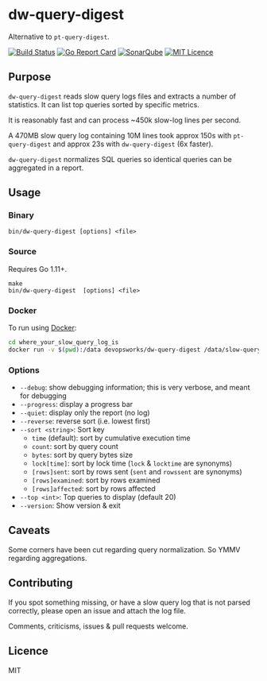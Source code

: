 # dw-query-digest

Alternative to `pt-query-digest`.

[![Build Status](https://travis-ci.org/devops-works/dw-query-digest.svg?branch=master)](https://travis-ci.org/devops-works/dw-query-digest)
[![Go Report Card](https://goreportcard.com/badge/github.com/devops-works/dw-query-digest)](https://goreportcard.com/report/github.com/devops-works/dw-query-digest)
[![SonarQube](https://sonarcloud.io/api/project_badges/measure?project=dw-query-digest&metric=alert_status)](https://sonarcloud.io/dashboard?id=dw-query-digest)
[![MIT Licence](https://badges.frapsoft.com/os/mit/mit.svg?v=103)](https://opensource.org/licenses/mit-license.php)

## Purpose

`dw-query-digest` reads slow query logs files and extracts a number of
statistics. It can list top queries sorted by specific metrics.

It is reasonably fast and can process ~450k slow-log lines per second.

A 470MB slow query log containing 10M lines took approx 150s with `pt-query-digest`
and approx 23s with `dw-query-digest` (6x faster).

`dw-query-digest` normalizes SQL queries so identical queries can be aggregated
in a report.

## Usage

### Binary

`bin/dw-query-digest [options] <file>`

### Source

Requires Go 1.11+.

```
make
bin/dw-query-digest  [options] <file>
```

### Docker

To run using [Docker](https://hub.docker.com/r/devopsworks/dw-query-digest):

```bash
cd where_your_slow_query_log_is
docker run -v $(pwd):/data devopsworks/dw-query-digest /data/slow-query.log
```

### Options

- `--debug`: show debugging information; this is very verbose, and meant for debugging
- `--progress`: display a progress bar
- `--quiet`: display only the report (no log)
- `--reverse`: reverse sort (i.e. lowest first)
- `--sort <string>`: Sort key
  - `time` (default): sort by cumulative execution time
  - `count`: sort by query count
  - `bytes`: sort by query bytes size
  - `lock[time]`: sort by lock time (`lock` & `locktime` are synonyms)
  - `[rows]sent`: sort by rows sent (`sent` and `rowssent` are synonyms)
  - `[rows]examined`: sort by rows examined
  - `[rows]affected`: sort by rows affected
- `--top <int>`: Top queries to display (default 20)
- `--version`: Show version & exit

## Caveats

Some corners have been cut regarding query normalization. So YMMV regarding
aggregations.

## Contributing

If you spot something missing, or have a slow query log that is not parsed
correctly, please open an issue and attach the log file.

Comments, criticisms, issues & pull requests welcome.

## Licence

MIT
